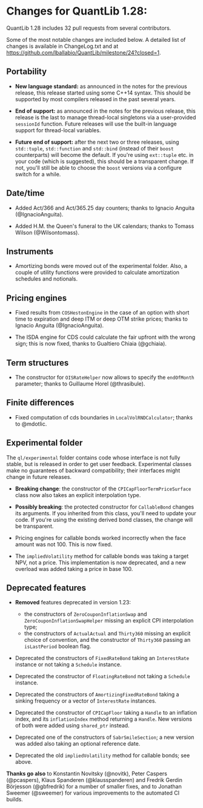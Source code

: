 Changes for QuantLib 1.28:
==========================

QuantLib 1.28 includes 32 pull requests from several contributors.

Some of the most notable changes are included below.
A detailed list of changes is available in ChangeLog.txt and at
<https://github.com/lballabio/QuantLib/milestone/24?closed=1>.

Portability
-----------

- **New language standard:** as announced in the notes for the
  previous release, this release started using some C++14 syntax.
  This should be supported by most compilers released in the past
  several years.

- **End of support:** as announced in the notes for the previous
  release, this release is the last to manage thread-local singletons
  via a user-provided `sessionId` function.  Future releases will use
  the built-in language support for thread-local variables.

- **Future end of support:** after the next two or three releases,
  using `std::tuple`, `std::function` and `std::bind` (instead of
  their `boost` counterparts) will become the default.  If you're
  using `ext::tuple` etc. in your code (which is suggested), this
  should be a transparent change.  If not, you'll still be able to
  choose the `boost` versions via a configure switch for a while.

Date/time
---------

- Added Act/366 and Act/365.25 day counters; thanks to Ignacio Anguita
  (@IgnacioAnguita).

- Added H.M. the Queen's funeral to the UK calendars; thanks to Tomass
  Wilson (@Wilsontomass).

Instruments
-----------

- Amortizing bonds were moved out of the experimental folder.  Also, a
  couple of utility functions were provided to calculate amortization
  schedules and notionals.

Pricing engines
---------------

- Fixed results from `COSHestonEngine` in the case of an option with
  short time to expiration and deep ITM or deep OTM strike prices;
  thanks to Ignacio Anguita (@IgnacioAnguita).

- The ISDA engine for CDS could calculate the fair upfront with the
  wrong sign; this is now fixed, thanks to Gualtiero Chiaia
  (@gchiaia).

Term structures
---------------

- The constructor for `OISRateHelper` now allows to specify the
  `endOfMonth` parameter; thanks to Guillaume Horel (@thrasibule).

Finite differences
------------------

- Fixed computation of cds boundaries in `LocalVolRNDCalculator`;
  thanks to @mdotlic.

Experimental folder
-------------------

The `ql/experimental` folder contains code whose interface is not
fully stable, but is released in order to get user
feedback. Experimental classes make no guarantees of backward
compatibility; their interfaces might change in future releases.

- **Breaking change**: the constructor of the
  `CPICapFloorTermPriceSurface` class now also takes an explicit
  interpolation type.

- **Possibly breaking**: the protected constructor for `CallableBond`
  changes its arguments.  If you inherited from this class, you'll
  need to update your code.  If you're using the existing derived bond
  classes, the change will be transparent.

- Pricing engines for callable bonds worked incorrectly when the face
  amount was not 100. This is now fixed.

- The `impliedVolatility` method for callable bonds was taking a
  target NPV, not a price. This implementation is now deprecated, and
  a new overload was added taking a price in base 100.

Deprecated features
-------------------

- **Removed** features deprecated in version 1.23:
  - the constructors of `ZeroCouponInflationSwap` and
    `ZeroCouponInflationSwapHelper` missing an explicit CPI
    interpolation type;
  - the constructors of `ActualActual` and `Thirty360` missing an
    explicit choice of convention, and the constructor of `Thirty360`
    passing an `isLastPeriod` boolean flag.

- Deprecated the constructors of `FixedRateBond` taking an
  `InterestRate` instance or not taking a `Schedule` instance.

- Deprecated the constructor of `FloatingRateBond` not taking a
  `Schedule` instance.

- Deprecated the constructors of `AmortizingFixedRateBond` taking a
  sinking frequency or a vector of `InterestRate` instances.

- Deprecated the constructor of `CPICapFloor` taking a `Handle` to an
  inflation index, and its `inflationIndex` method returning a `Handle`.
  New versions of both were added using `shared_ptr` instead.

- Deprecated one of the constructors of `SabrSmileSection`; a new
  version was added also taking an optional reference date.

- Deprecated the old `impliedVolatility` method for callable bonds;
  see above.


**Thanks go also** to Konstantin Novitsky (@novitk), Peter Caspers
(@pcaspers), Klaus Spanderen (@klausspanderen) and Fredrik Gerdin
Börjesson (@gbfredrik) for a number of smaller fixes, and to Jonathan
Sweemer (@sweemer) for various improvements to the automated CI
builds.

